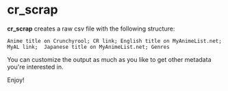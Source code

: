 # cr_scrap

**cr_scrap** creates a raw csv file with the following structure:

```csv
Anime title on Crunchyrool; CR link; English title on MyAnimeList.net; MyAL link;  Japanese title on MyAnimeList.net; Genres
```

You can customize the output as much as you like to get other metadata you're interested in.

Enjoy!

